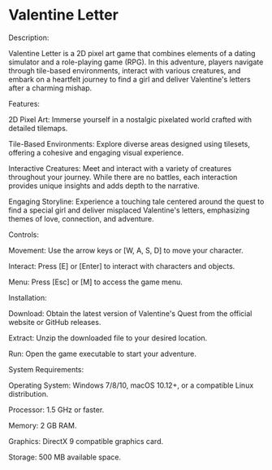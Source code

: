 # Valentine Letter
Description:

Valentine Letter is a 2D pixel art game that combines elements of a dating simulator and a role-playing game (RPG). In this adventure, players navigate through tile-based environments, interact with various creatures, and embark on a heartfelt journey to find a girl and deliver Valentine's letters after a charming mishap.

Features:

2D Pixel Art: Immerse yourself in a nostalgic pixelated world crafted with detailed tilemaps.

Tile-Based Environments: Explore diverse areas designed using tilesets, offering a cohesive and engaging visual experience.

Interactive Creatures: Meet and interact with a variety of creatures throughout your journey. While there are no battles, each interaction provides unique insights and adds depth to the narrative.

Engaging Storyline: Experience a touching tale centered around the quest to find a special girl and deliver misplaced Valentine's letters, emphasizing themes of love, connection, and adventure.

Controls:

Movement: Use the arrow keys or [W, A, S, D] to move your character.

Interact: Press [E] or [Enter] to interact with characters and objects.

Menu: Press [Esc] or [M] to access the game menu.

Installation:

Download: Obtain the latest version of Valentine's Quest from the official website or GitHub releases.

Extract: Unzip the downloaded file to your desired location.

Run: Open the game executable to start your adventure.

System Requirements:

Operating System: Windows 7/8/10, macOS 10.12+, or a compatible Linux distribution.

Processor: 1.5 GHz or faster.

Memory: 2 GB RAM.

Graphics: DirectX 9 compatible graphics card.

Storage: 500 MB available space.
